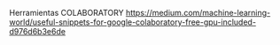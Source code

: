 Herramientas COLABORATORY
https://medium.com/machine-learning-world/useful-snippets-for-google-colaboratory-free-gpu-included-d976d6b3e6de

